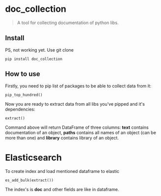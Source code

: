 # doc_collection
> A tool for collecting documentation of python libs.


## Install
PS, not working yet. Use git clone

`pip install doc_collection`

## How to use

Firstly, you need to pip list of packages to be able to collect data from it:

```
pip_top_hundred()
```

Now you are ready to extract data from all libs you've pipped and it's dependencies:

```
extract()
```

Command above will return DataFrame of three columns: __text__ contains documentation of an object, __paths__ contains all names of an object (can be more than one) and __library__ contains library of an object.

# Elasticsearch
To create index and load mentioned dataframe to elastic  

```
es_add_bulk(extract())
```

The index's is __doc__ and other fields are like in dataframe.
